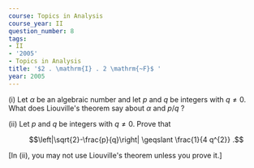 ```yaml
---
course: Topics in Analysis
course_year: II
question_number: 8
tags:
- II
- '2005'
- Topics in Analysis
title: '$2 . \mathrm{I} . 2 \mathrm{~F}$ '
year: 2005
---
```



(i) Let $\alpha$ be an algebraic number and let $p$ and $q$ be integers with $q \neq 0$. What does Liouville's theorem say about $\alpha$ and $p / q$ ?

(ii) Let $p$ and $q$ be integers with $q \neq 0$. Prove that

$$\left|\sqrt{2}-\frac{p}{q}\right| \geqslant \frac{1}{4 q^{2}} .$$

[In (ii), you may not use Liouville's theorem unless you prove it.]